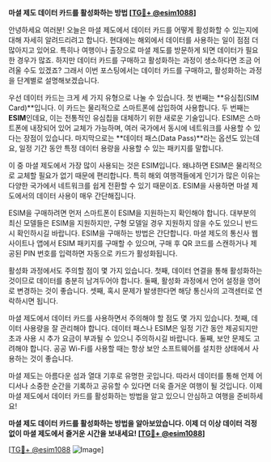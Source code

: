 **마셜 제도 데이터 카드를 활성화하는 방법 [[TG💪+ @esim1088](https://t.me/s/esim1088)]**

안녕하세요 여러분! 오늘은 마셜 제도에서 데이터 카드를 어떻게 활성화할 수 있는지에 대해 자세히 알려드리려고 합니다. 현대에는 해외에서 데이터를 사용하는 일이 점점 더 많아지고 있어요. 특히나 여행이나 출장으로 마셜 제도를 방문하게 되면 데이터가 필요한 경우가 많죠. 하지만 데이터 카드를 구매하고 활성화하는 과정이 생소하다면 조금 어려울 수도 있겠죠? 그래서 이번 포스팅에서는 데이터 카드를 구매하고, 활성화하는 과정을 단계별로 설명해보겠습니다.

우선 데이터 카드는 크게 세 가지 유형으로 나눌 수 있습니다. 첫 번째는 **유심칩(SIM Card)**입니다. 이 카드는 물리적으로 스마트폰에 삽입하여 사용합니다. 두 번째는 **ESIM**인데요, 이는 전통적인 유심칩을 대체하기 위한 새로운 기술입니다. ESIM은 스마트폰에 내장되어 있어 교체가 가능하며, 여러 국가에서 동시에 네트워크를 사용할 수 있다는 장점이 있습니다. 마지막으로는 **데이터 패스(Data Pass)**라는 옵션도 있는데요, 일정 기간 동안 특정 데이터 용량을 사용할 수 있는 패키지를 말합니다.

이 중 마셜 제도에서 가장 많이 사용되는 것은 ESIM입니다. 왜냐하면 ESIM은 물리적으로 교체할 필요가 없기 때문에 편리합니다. 특히 해외 여행객들에게 인기가 많은 이유는 다양한 국가에서 네트워크를 쉽게 전환할 수 있기 때문이죠. ESIM을 사용하면 마셜 제도에서의 데이터 사용이 매우 간단해집니다.

ESIM을 구매하려면 먼저 스마트폰이 ESIM을 지원하는지 확인해야 합니다. 대부분의 최신 모델들은 ESIM을 지원하지만, 구형 모델일 경우 지원하지 않을 수도 있으니 반드시 확인하시길 바랍니다. ESIM을 구매하는 방법은 간단합니다. 마셜 제도의 통신사 웹사이트나 앱에서 ESIM 패키지를 구매할 수 있으며, 구매 후 QR 코드를 스캔하거나 제공된 PIN 번호를 입력하면 자동으로 카드가 활성화됩니다.

활성화 과정에서도 주의할 점이 몇 가지 있습니다. 첫째, 데이터 연결을 통해 활성화하는 것이므로 데이터를 충분히 남겨두어야 합니다. 둘째, 활성화 과정에서 언어 설정을 영어로 변경하는 것이 좋습니다. 셋째, 혹시 문제가 발생한다면 해당 통신사의 고객센터로 연락하시면 됩니다.

마셜 제도에서 데이터 카드를 사용하면서 주의해야 할 점도 몇 가지 있습니다. 첫째, 데이터 사용량을 잘 관리해야 합니다. 데이터 패스나 ESIM은 일정 기간 동안 제공되지만 초과 사용 시 추가 요금이 부과될 수 있으니 주의하시길 바랍니다. 둘째, 보안 문제도 고려해야 합니다. 공공 Wi-Fi를 사용할 때는 항상 보안 소프트웨어를 설치한 상태에서 사용하는 것이 좋습니다.

마셜 제도는 아름다운 섬과 열대 기후로 유명한 곳입니다. 따라서 데이터를 통해 언제 어디서나 소중한 순간을 기록하고 공유할 수 있다면 더욱 즐거운 여행이 될 것입니다. 이제 마셜 제도에서 데이터 카드를 활성화하는 방법을 알고 있으니 안심하고 여행을 준비하세요!

**마셜 제도 데이터 카드를 활성화하는 방법을 알아보았습니다. 이제 더 이상 데이터 걱정 없이 마셜 제도에서 즐거운 시간을 보내세요! [[TG💪+ @esim1088](https://t.me/s/esim1088)]**

[[TG💪+ @esim1088](https://t.me/s/esim1088) ![Image](https://i.postimg.cc/Y0z9fWf4/image.png)]